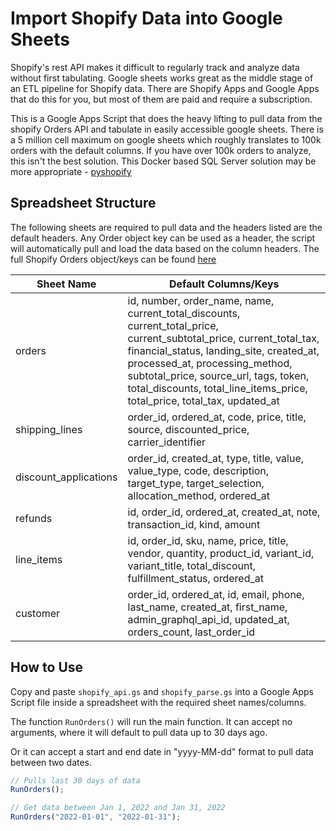 # Import Shopify Data into Google Sheets 

Shopify's rest API makes it difficult to regularly track and analyze data without first tabulating. Google sheets works great as the middle stage of an ETL pipeline for Shopify data. There are Shopify Apps and Google Apps that do this for you, but most of them are paid and require a subscription. 

This is a Google Apps Script that does the heavy lifting to pull data from the shopify Orders API and tabulate in easily accessible google sheets. There is a 5 million cell maximum on google sheets which roughly translates to 100k orders with the default columns. If you have over 100k orders to analyze, this isn't the best solution. This Docker based SQL Server solution may be more appropriate - [pyshopify](https://github.com/webdjoe/pyshopify) 

## Spreadsheet Structure

The following sheets are required to pull data and the headers listed are the default headers. Any Order object key can be used as a header, the script will automatically pull and load the data based on the column headers. The full Shopify Orders object/keys can be found [here](https://shopify.dev/api/admin-rest/2022-04/resources/order#resource-object) 

| Sheet Name            | Default Columns/Keys             |
|-----------------------|----------------------------------|
| orders                | id, number, order_name, name, current_total_discounts, current_total_price, current_subtotal_price, current_total_tax, financial_status, landing_site, created_at, processed_at, processing_method, subtotal_price, source_url, tags, token, total_discounts, total_line_items_price, total_price, total_tax, updated_at|
| shipping_lines        | order_id, ordered_at, code, price, title, source, discounted_price, carrier_identifier|
| discount_applications | order_id, created_at, type, title, value, value_type, code, description, target_type, target_selection, allocation_method, ordered_at|
| refunds               | id, order_id, ordered_at, created_at, note, transaction_id, kind, amount|
| line_items            | id, order_id, sku, name, price, title, vendor, quantity, product_id, variant_id, variant_title, total_discount, fulfillment_status, ordered_at|
| customer              | order_id, ordered_at, id, email, phone, last_name, created_at, first_name, admin_graphql_api_id, updated_at, orders_count, last_order_id|



## How to Use

Copy and paste `shopify_api.gs` and `shopify_parse.gs` into a Google Apps Script file inside a spreadsheet with the required sheet names/columns.

The function  `RunOrders()` will run the main function. It can accept no arguments, where it will default to pull data up to 30 days ago. 

Or it can accept a start and end date in "yyyy-MM-dd" format to pull data between two dates.

```javascript
// Pulls last 30 days of data
RunOrders();

// Get data between Jan 1, 2022 and Jan 31, 2022
RunOrders("2022-01-01", "2022-01-31");

```

